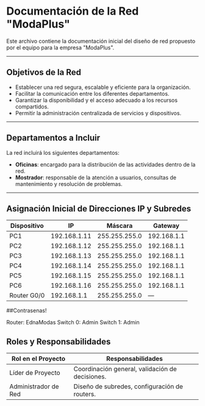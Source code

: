 # Documentación de la Red "ModaPlus"

Este archivo contiene la documentación inicial del diseño de red propuesto por el equipo para la empresa "ModaPlus".

---

## Objetivos de la Red

- Establecer una red segura, escalable y eficiente para la organización.
- Facilitar la comunicación entre los diferentes departamentos.
- Garantizar la disponibilidad y el acceso adecuado a los recursos compartidos.
- Permitir la administración centralizada de servicios y dispositivos.

---

## Departamentos a Incluir

La red incluirá los siguientes departamentos:

- **Oficinas**: encargado para la distribución de las actividades dentro de la red.
- **Mostrador**: responsable de la atención a usuarios, consultas de mantenimiento y resolución de problemas.

---

## Asignación Inicial de Direcciones IP y Subredes


| Dispositivo | IP           | Máscara       | Gateway     |
| ----------- | ------------ | ------------- | ----------- |
| PC1         | 192.168.1.11 | 255.255.255.0 | 192.168.1.1 |
| PC2         | 192.168.1.12 | 255.255.255.0 | 192.168.1.1 |
| PC3         | 192.168.1.13 | 255.255.255.0 | 192.168.1.1 |
| PC4         | 192.168.1.14 | 255.255.255.0 | 192.168.1.1 |
| PC5         | 192.168.1.15 | 255.255.255.0 | 192.168.1.1 |
| PC6         | 192.168.1.16 | 255.255.255.0 | 192.168.1.1 |
| Router G0/0 | 192.168.1.1  | 255.255.255.0 | —           |

##Contrasenas!

Router: EdnaModas
Switch 0: Admin
Switch 1: Admin


## Roles y Responsabilidades


| Rol en el Proyecto        | Responsabilidades                                 |
|---------------------------|---------------------------------------------------|
| Líder de Proyecto         | Coordinación general, validación de decisiones.   |
| Administrador de Red      | Diseño de subredes, configuración de routers.     |
